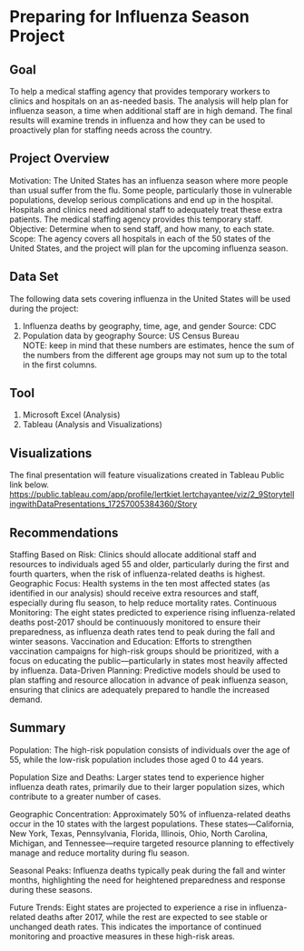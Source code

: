 # Preparing for Influenza Season Project

## Goal
To help a medical staffing agency that provides temporary workers to clinics and hospitals on an as-needed basis. The analysis will help plan for influenza season, a time when additional staff are in high demand. The final results will examine trends in influenza and how they can be used to proactively plan for staffing needs across the country. 

## Project Overview
Motivation: 
The United States has an influenza season where more people than usual suffer from the flu. Some people, particularly those in vulnerable populations, develop serious complications and end up in the hospital. Hospitals and clinics need additional staff to adequately treat these extra patients. The medical staffing agency provides this temporary staff. 
Objective:
Determine when to send staff, and how many, to each state. 
Scope: 
The agency covers all hospitals in each of the 50 states of the United States, and the project will plan for the upcoming influenza season. 

## Data Set
The following data sets covering influenza in the United States will be used during the project: 
1. Influenza deaths by geography, time, age, and gender 
Source: CDC 
2. Population data by geography 
Source: US Census Bureau  
NOTE: keep in mind that these numbers are estimates, hence the sum of the numbers from the different age groups may not sum up to the total in the first columns.

## Tool
1. Microsoft Excel (Analysis)
2. Tableau (Analysis and Visualizations)

## Visualizations
The final presentation will feature visualizations created in Tableau Public link below.
https://public.tableau.com/app/profile/lertkiet.lertchayantee/viz/2_9StorytellingwithDataPresentations_17257005384360/Story

## Recommendations
Staffing Based on Risk: 
Clinics should allocate additional staff and resources to individuals aged 55 and older, particularly during the first and fourth quarters, when the risk of influenza-related deaths is highest.
Geographic Focus: 
Health systems in the ten most affected states (as identified in our analysis) should receive extra resources and staff, especially during flu season, to help reduce mortality rates.
Continuous Monitoring: 
The eight states predicted to experience rising influenza-related deaths post-2017 should be continuously monitored to ensure their preparedness, as influenza death rates tend to peak during the fall and winter seasons.
Vaccination and Education: 
Efforts to strengthen vaccination campaigns for high-risk groups should be prioritized, with a focus on educating the public—particularly in states most heavily affected by influenza.
Data-Driven Planning: 
Predictive models should be used to plan staffing and resource allocation in advance of peak influenza season, ensuring that clinics are adequately prepared to handle the increased demand.

## Summary
Population: 
The high-risk population consists of individuals over the age of 55, while the low-risk population includes those aged 0 to 44 years.

Population Size and Deaths: 
Larger states tend to experience higher influenza death rates, primarily due to their larger population sizes, which contribute to a greater number of cases.

Geographic Concentration: 
Approximately 50% of influenza-related deaths occur in the 10 states with the largest populations. These states—California, New York, Texas, Pennsylvania, Florida, Illinois, Ohio, North Carolina, Michigan, and Tennessee—require targeted resource planning to effectively manage and reduce mortality during flu season.

Seasonal Peaks: 
Influenza deaths typically peak during the fall and winter months, highlighting the need for heightened preparedness and response during these seasons.

Future Trends: 
Eight states are projected to experience a rise in influenza-related deaths after 2017, while the rest are expected to see stable or unchanged death rates. This indicates the importance of continued monitoring and proactive measures in these high-risk areas.


